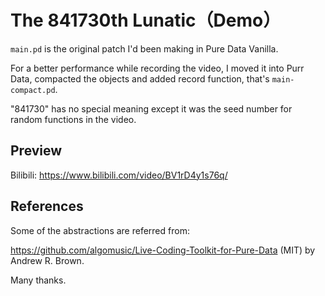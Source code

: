 # The 841730th Lunatic（Demo）

`main.pd` is the original patch I'd been making in Pure Data Vanilla.

For a better performance while recording the video, I moved it into Purr Data, compacted the objects and added record function, that's `main-compact.pd`.

"841730" has no special meaning except it was the seed number for random functions in the video.

## Preview

Bilibili: https://www.bilibili.com/video/BV1rD4y1s76q/

## References

Some of the abstractions are referred from:

https://github.com/algomusic/Live-Coding-Toolkit-for-Pure-Data (MIT) by Andrew R. Brown.

Many thanks.